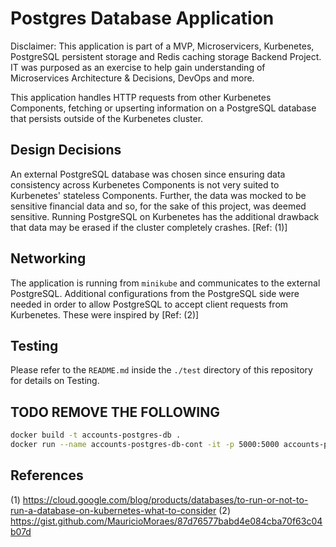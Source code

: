 # Postgres Database Application

Disclaimer: This application is part of a MVP, Microservicers, Kurbenetes, PostgreSQL persistent storage and Redis caching storage Backend Project. IT was purposed as an exercise to help gain understanding of Microservices Architecture & Decisions, DevOps and more. 

This application handles HTTP requests from other Kurbenetes Components, fetching or upserting information on a PostgreSQL database that persists outside of the Kurbenetes cluster. 

## Design Decisions
An external PostgreSQL database was chosen since ensuring data consistency across Kurbenetes Components is not very suited to Kurbenetes' stateless Components.
Further, the data was mocked to be sensitive financial data and so, for the sake of this project, was deemed sensitive. Running PostgreSQL on Kurbenetes has the additional drawback that data may be erased if the cluster completely crashes. [Ref: (1)]  


## Networking 
The application is running from `minikube` and communicates to the external PostgreSQL. Additional configurations from the PostgreSQL side were needed in order to allow PostgreSQL to accept client requests from Kurbenetes. These were inspired by [Ref: (2)]


## Testing
Please refer to the `README.md` inside the `./test` directory of this repository for details on Testing. 

## TODO REMOVE THE FOLLOWING
```sh
docker build -t accounts-postgres-db .
docker run --name accounts-postgres-db-cont -it -p 5000:5000 accounts-postgres-db 
```




## References
(1) https://cloud.google.com/blog/products/databases/to-run-or-not-to-run-a-database-on-kubernetes-what-to-consider
(2) https://gist.github.com/MauricioMoraes/87d76577babd4e084cba70f63c04b07d
